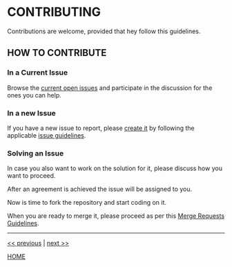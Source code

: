 # CONTRIBUTING

Contributions are welcome, provided that hey follow this guidelines.


## HOW TO CONTRIBUTE

### In a Current Issue

Browse the [current open issues](https://gitlab.com/exadra37-docker-images/php7/composer/) and participate in the
discussion for the ones you can help.


### In a new Issue

If you have a new issue to report, please [create it](https://gitlab.com/exadra37-docker-images/php7/composer//new) by
following the applicable [issue guidelines](docs/how-to/create_an_issue.md).


### Solving an Issue

In case you also want to work on the solution for it, please discuss how you want to proceed.

After an agreement is achieved the issue will be assigned to you.

Now is time to fork the repository and start coding on it.

When you are ready to merge it, please proceed as per this [Merge Requests Guidelines](docs/how-to/create_a_merge_request.md).


---

[<< previous](./docs/how-to/use.md) | [next >>](./docs/how-to/create_an_issue.md)

[HOME](./../../README.md)
